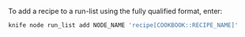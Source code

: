 To add a recipe to a run-list using the fully qualified format, enter:

``` bash
knife node run_list add NODE_NAME 'recipe[COOKBOOK::RECIPE_NAME]'
```